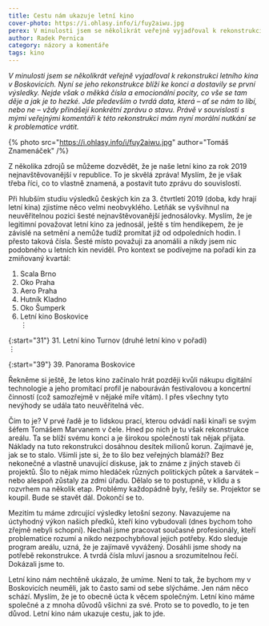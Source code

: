 ```yaml
---
title: Cestu nám ukazuje letní kino
cover-photo: https://i.ohlasy.info/i/fuy2aiwu.jpg
perex: V minulosti jsem se několikrát veřejně vyjadřoval k rekonstrukci letního kina v Boskovicích. Nyní se jeho rekonstrukce blíží ke konci a dostavily se první výsledky. Jaké jsou?
author: Radek Pernica
category: názory a komentáře
tags: kino
---
```


*V minulosti jsem se několikrát veřejně vyjadřoval k rekonstrukci letního kina v Boskovicích. Nyní se jeho rekonstrukce blíží ke konci a dostavily se první výsledky. Nejde však o měkká čísla a emocionální pocity, co vše se tam děje a jak je to hezké. Jde především o tvrdá data, která – ať se nám to líbí, nebo ne – vždy přinášejí konkrétní zprávu o stavu. Právě v souvislosti s mými veřejnými komentáři k této rekonstrukci mám nyní morální nutkání se k problematice vrátit.*

{% photo src="https://i.ohlasy.info/i/fuy2aiwu.jpg" author="Tomáš Znamenáček" /%}

Z několika zdrojů se můžeme dozvědět, že je naše letní kino za rok 2019 nejnavštěvovanější v republice. To je skvělá zpráva! Myslím, že je však třeba říci, co to vlastně znamená, a postavit tuto zprávu do souvislostí. 

Při hlubším studiu výsledků českých kin za 3. čtvrtletí 2019 (doba, kdy hrají letní kina) zjistíme něco velmi neobvyklého. Letňák se vyšvihnul na neuvěřitelnou pozici šesté nejnavštěvovanější jednosálovky. Myslím, že je legitimní považovat letní kino za jednosál, ještě s tím hendikepem, že je závislé na setmění a nemůže tudíž promítat již od odpoledních hodin. I přesto taková čísla. Šesté místo považuji za anomálii a nikdy jsem nic podobného u letních kin neviděl. Pro kontext se podívejme na pořadí kin za zmiňovaný kvartál:

1. Scala Brno
2. Oko Praha
3. Aero Praha
4. Hutník Kladno
5. Oko Šumperk
6. Letní kino Boskovice  
⋮

{:start="31"}
31. Letní kino Turnov (druhé letní kino v pořadí)  
⋮  

{:start="39"}
39. Panorama Boskovice


Řekněme si ještě, že letos kino začínalo hrát později kvůli nákupu digitální technologie a jeho promítací profil je nabouráván festivalovou a koncertní činností (což samozřejmě v nějaké míře vítám). I přes všechny tyto nevýhody se udála tato neuvěřitelná věc. 

Čím to je? V prvé řadě je to lidskou prací, kterou odvádí naši kinaři se svým šéfem Tomášem Marvanem v čele. Hned po nich je tu však rekonstrukce areálu. Ta se blíží svému konci a je širokou společností tak nějak přijata. Náklady na tuto rekonstrukci dosáhnou desítek milionů korun. Zajímavé je, jak se to stalo. Všimli jste si, že to šlo bez veřejných blamáží? Bez nekonečné a vlastně unavující diskuse, jak to známe z jiných staveb či projektů. Šlo to nějak mimo hledáček různých politických půtek a šarvátek – nebo alespoň zůstaly za zdmi úřadu. Dělalo se to postupně, v klidu a s rozvrhem na několik etap. Problémy každopádně byly, řešily se. Projektor se koupil. Bude se stavět dál. Dokončí se to.

Mezitím tu máme zdrcující výsledky letošní sezony. Navazujeme na úctyhodný výkon našich předků, kteří kino vybudovali (dnes bychom toho zřejmě nebyli schopni). Nechali jsme pracovat současné profesionály, kteří problematice rozumí a nikdo nezpochybňoval jejich potřeby. Kdo sleduje program areálu, uzná, že je zajímavě vyvážený. Dosáhli jsme shody na potřebě rekonstrukce. A tvrdá čísla mluví jasnou a srozumitelnou řečí. Dokázali jsme to.

Letní kino nám nechtěně ukázalo, že umíme. Není to tak, že bychom my v Boskovicích neuměli, jak to často sami od sebe slýcháme. Jen nám něco schází. Myslím, že je to obecně úcta k věcem společným. Letní kino máme společné a z mnoha důvodů všichni za své. Proto se to povedlo, to je ten důvod. Letní kino nám ukazuje cestu, jak to jde.

